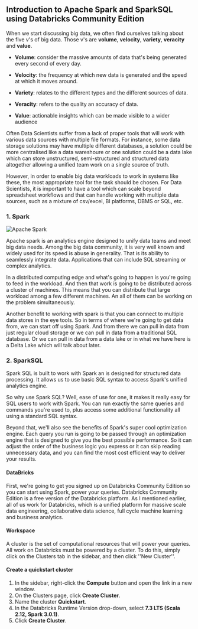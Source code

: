 
## Introduction to Apache Spark and SparkSQL using Databricks Community Edition


When we start discussing big data, we often find ourselves talking about the five v's of big data. Those v's are **volume**, **velocity**, **variety**, **veracity** and **value**.
<br>
- **Volume**: consider the massive amounts of data that's being generated every second of every day.

- **Velocity**: the frequency at which new data is generated and the speed at which it moves around.

- **Variety**: relates to the different types and the different sources of data. 

- **Veracity**: refers to the quality an accuracy of data.

- **Value**: actionable insights which can be made visible to a wider audience



Often Data Scientists suffer from a lack of proper tools that will work with various data sources with multiple file formats. For instance, some data storage solutions may have multiple different databases, a solution could be more centralised like a data wareshoure or one solution could be a data lake which can store unstructured, semi-structured and structured data altogether allowing a unified team work on a single source of truth.

However, in order to enable big data workloads to work in systems like these, the most appropriate tool for the task should be chosen. For Data Scientists, it is important to have a tool which can scale beyond spreadsheet workflows and that can handle working with multiple data sources, such as a mixture of csv/excel, BI platforms, DBMS or SQL, etc.



### 1. Spark

![Apache Spark](images/apache_spark_logo_icon_170561.svg)

Apache spark is an analytics engine designed to unify data teams and meet big data needs. Among the big data community, it is very well known and widely used for its speed is abuse in generality. That is its ability to seamlessly integrate data. Applications that can include SQL streaming or complex analytics.

In a distributed computing edge and what's going to happen is you're going to feed in the workload. And then that work is going to be distributed across a cluster of machines. This means that you can distribute that large workload among a few different machines. An all of them can be working on the problem simultaneously.

Another benefit to working with spark is that you can connect to multiple data stores in the eye tools. So in terms of where we're going to get data from, we can start off using Spark. And from there we can pull in data from just regular cloud storage or we can pull in data from a traditional SQL database. Or we can pull in data from a data lake or in what we have here is a Delta Lake which will talk about later. 




### 2. SparkSQL


Spark SQL is built to work with Spark an is designed for structured data processing. It allows us to use basic SQL syntax to access Spark's unified analytics engine.

So why use Spark SQL? Well, ease of use for one, it makes it really easy for SQL users to work with Spark. You can run exactly the same queries and commands you're used to, plus access some additional functionality all using a standard SQL syntax.

Beyond that, we'll also see the benefits of Spark's super cool optimization engine. Each query you run is going to be passed through an optimization engine that is designed to give you the best possible performance. So it can adjust the order of the business logic you express or it can skip reading unnecessary data, and you can find the most cost efficient way to deliver your results.

#### DataBricks

First, we're going to get you signed up on Databricks Community Edition so you can start using Spark, power your queries. Databricks Community Edition is a free version of the Databricks platform. As I mentioned earlier, all of us work for Databricks, which is a unified platform for massive scale data engineering, collaborative data science, full cycle machine learning and business analytics.

#### Workspace

A cluster is the set of computational resources that will power your queries. All work on Databricks must be powered by a cluster. To do this, simply click on the Clusters tab in the sidebar, and then click ''New Cluster''. 

#### Create a quickstart cluster

1. In the sidebar, right-click the **Compute** button and open the link in a new window.
1. On the Clusters page, click **Create Cluster**.
1. Name the cluster **Quickstart**.
1. In the Databricks Runtime Version drop-down, select **7.3 LTS (Scala 2.12, Spark 3.0.1)**.
1. Click **Create Cluster**.






